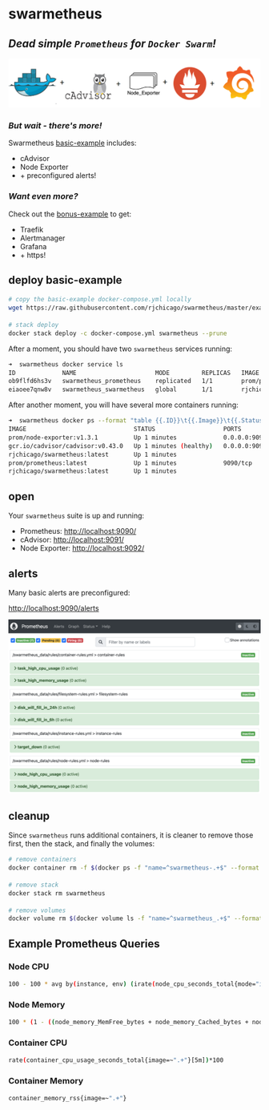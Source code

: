 # swarmetheus

## _**Dead simple `Prometheus` for `Docker Swarm`!**_

![swarmetheus-logos](./assets/swarmetheus-logos.png)

### _**But wait - there's more!**_

Swarmetheus [basic-example](./examples/basic-example/) includes:

* cAdvisor
* Node Exporter
* \+ preconfigured alerts!

### _**Want even more?**_

Check out the [bonus-example](./examples/bonus-example/) to get:

* Traefik
* Alertmanager
* Grafana
* \+ https!

## deploy basic-example

``` sh
# copy the basic-example docker-compose.yml locally
wget https://raw.githubusercontent.com/rjchicago/swarmetheus/master/examples/basic-example/docker-compose.yml

# stack deploy
docker stack deploy -c docker-compose.yml swarmetheus --prune
```

After a moment, you should have two `swarmetheus` services running:

``` sh
➜  swarmetheus docker service ls
ID             NAME                      MODE         REPLICAS   IMAGE                          PORTS
ob9flfd6hs3v   swarmetheus_prometheus    replicated   1/1        prom/prometheus:latest         *:9090->9090/tcp
eiaoee7qnw8v   swarmetheus_swarmetheus   global       1/1        rjchicago/swarmetheus:latest
```

After another moment, you will have several more containers running:

``` sh
➜  swarmetheus docker ps --format "table {{.ID}}\t{{.Image}}\t{{.Status}}\t{{.Ports}}\t{{.Names}}"
IMAGE                              STATUS                   PORTS                    NAMES
prom/node-exporter:v1.3.1          Up 1 minutes             0.0.0.0:9092->9100/tcp   swarmetheus-node-exporter
gcr.io/cadvisor/cadvisor:v0.43.0   Up 1 minutes (healthy)   0.0.0.0:9091->8080/tcp   swarmetheus-cadvisor
rjchicago/swarmetheus:latest       Up 1 minutes                                      swarmetheus-health
prom/prometheus:latest             Up 1 minutes             9090/tcp                 swarmetheus_prometheus[...]
rjchicago/swarmetheus:latest       Up 1 minutes                                      swarmetheus_swarmetheus[...]
```


## open

Your `swarmetheus` suite is up and running:

* Prometheus: <http://localhost:9090/>
* cAdvisor: <http://localhost:9091/>
* Node Exporter: <http://localhost:9092/>

## alerts

Many basic alerts are preconfigured:

<http://localhost:9090/alerts>

![swarmetheus-alerts](./assets/swarmetheus-alerts.png)

## cleanup

Since `swarmetheus` runs additional containers, it is cleaner to remove those first, then the stack, and finally the volumes:

``` sh
# remove containers
docker container rm -f $(docker ps -f "name=^swarmetheus-.+$" --format "{{.ID}}")

# remove stack
docker stack rm swarmetheus

# remove volumes
docker volume rm $(docker volume ls -f "name=^swarmetheus_.+$" --format "{{.Name}}")
```

## Example Prometheus Queries

### Node CPU

``` sh
100 - 100 * avg by(instance, env) (irate(node_cpu_seconds_total{mode="idle"}[5m]))
```

### Node Memory

``` sh
100 * (1 - ((node_memory_MemFree_bytes + node_memory_Cached_bytes + node_memory_Buffers_bytes) / node_memory_MemTotal_bytes))
```

### Container CPU

``` sh
rate(container_cpu_usage_seconds_total{image=~".+"}[5m])*100
```

### Container Memory

``` sh
container_memory_rss{image=~".+"}
```
